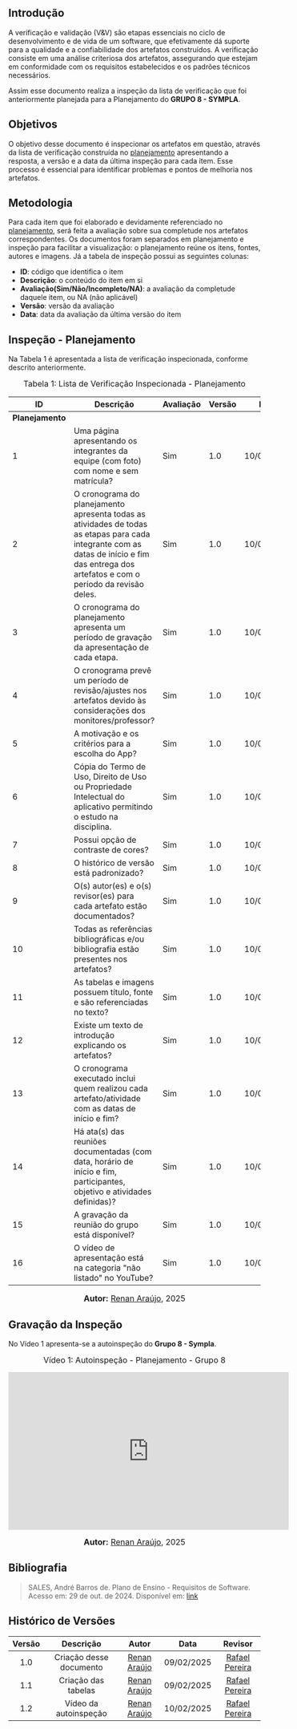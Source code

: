 ## Introdução

A verificação e validação (V&V) são etapas essenciais no ciclo de desenvolvimento e de vida de um software, que efetivamente dá suporte para a qualidade e a confiabilidade dos artefatos construídos. A verificação consiste em uma análise criteriosa dos artefatos, assegurando que estejam em conformidade com os requisitos estabelecidos e os padrões técnicos necessários.

Assim esse documento realiza a inspeção da lista de verificação que foi anteriormente planejada para a Planejamento do **GRUPO 8 - SYMPLA**.

## Objetivos

O objetivo desse documento é inspecionar os artefatos em questão, através da lista de verificação construída no [planejamento](./planejamento.md) apresentando a resposta, a versão e a data da última inspeção para cada item. Esse processo é essencial para identificar problemas e pontos de melhoria nos artefatos.

## Metodologia

Para cada item que foi elaborado e devidamente referenciado no [planejamento](./planejamento.md), será feita a avaliação sobre sua completude nos artefatos correspondentes. Os documentos foram separados em planejamento e inspeção para facilitar a visualização: o planejamento reúne os itens, fontes, autores e imagens. Já a tabela de inspeção possui as seguintes colunas:

 - **ID**: código que identifica o item
 - **Descrição**: o conteúdo do item em si
 - **Avaliação(Sim/Não/Incompleto/NA)**: a avaliação da completude daquele item, ou NA (não aplicável)
 - **Versão**: versão da avaliação
 - **Data**: data da avaliação da última versão do item

## Inspeção - Planejamento

Na Tabela 1 é apresentada a lista de verificação inspecionada, conforme descrito anteriormente.

<font size="3"><p style="text-align: center">Tabela 1: Lista de Verificação Inspecionada - Planejamento</p></font>

| ID | Descrição | Avaliação | Versão | Data |
|----|-----------|-------|-------|--------|
| **Planejamento** |
| 1  | Uma página apresentando os integrantes da equipe (com foto) com nome e sem matrícula? | Sim  | 1.0  | 10/02/2025 |
| 2  | O cronograma do planejamento apresenta todas as atividades de todas as etapas para cada integrante com as datas de início e fim das entrega dos artefatos e com o período da revisão deles. | Sim | 1.0  | 10/02/2025 |
| 3  | O cronograma do planejamento apresenta um período de gravação da apresentação de cada etapa. | Sim  | 1.0 | 10/02/2025 |
| 4  | O cronograma prevê um período de revisão/ajustes nos artefatos devido às considerações dos monitores/professor? | Sim  | 1.0  | 10/02/2025  |
| 5  | A motivação e os critérios para a escolha do App? | Sim  | 1.0  | 10/02/2025 |
| 6  | Cópia do Termo de Uso, Direito de Uso ou Propriedade Intelectual do aplicativo permitindo o estudo na disciplina. | Sim  | 1.0  | 10/02/2025 |
| 7  | Possui opção de contraste de cores? | Sim | 1.0  | 10/02/2025 |
| 8  | O histórico de versão está padronizado? | Sim  |  1.0 | 10/02/2025 |
| 9  | O(s) autor(es) e o(s) revisor(es) para cada artefato estão documentados? | Sim  | 1.0  | 10/02/2025  |
| 10 | Todas as referências bibliográficas e/ou bibliografia estão presentes nos artefatos? | Sim  | 1.0  |  10/02/2025 |
| 11 | As tabelas e imagens possuem título, fonte e são referenciadas no texto? | Sim | 1.0  | 10/02/2025  |
| 12 | Existe um texto de introdução explicando os artefatos? | Sim  | 1.0  | 10/02/2025  |
| 13 | O cronograma executado inclui quem realizou cada artefato/atividade com as datas de início e fim? | Sim  | 1.0 |  10/02/2025 |
| 14 | Há ata(s) das reuniões documentadas (com data, horário de início e fim, participantes, objetivo e atividades definidas)? | Sim  | 1.0  | 10/02/2025  |
| 15 | A gravação da reunião do grupo está disponível? | Sim  | 1.0  | 10/02/2025 |
| 16 | O vídeo de apresentação está na categoria "não listado" no YouTube? | Sim  | 1.0  | 10/02/2025  |

<font size="3"><p style="text-align: center"><b>Autor:</b> [Renan Araújo](https://github.com/renantfm4), 2025</p></font>

## Gravação da Inspeção

No Vídeo 1 apresenta-se a autoinspeção do **Grupo 8 - Sympla**.

<font size="3"><p style="text-align: center"> Vídeo 1: Autoinspeção - Planejamento - Grupo 8 </p></font>

<div align="center">
<iframe width="560" height="315" src="https://www.youtube.com/embed/UZmfwesYK6k" title="YouTube video player" frameborder="0" allow="accelerometer; autoplay; clipboard-write; encrypted-media; gyroscope; picture-in-picture; web-share" referrerpolicy="strict-origin-when-cross-origin" allowfullscreen></iframe>
</div>

<font size="3"><p style="text-align: center"><b>Autor:</b> <a href="https://github.com/MilenaFRocha">Renan Araújo</a>, 2025</p></font>


## **Bibliografia**

> SALES, André Barros de. Plano de Ensino - Requisitos de Software. Acesso em: 29 de out. de 2024. Disponível em: [link](https://aprender3.unb.br/pluginfile.php/2972367/mod_resource/content/51/Plano_de_Ensino%20RE%20022024%20Turma%2002%20v1.pdf)
>

## Histórico de Versões

| Versão |          Descrição              |     Autor      |      Data      |   Revisor     | 
|:------:|:-------------------------------:|:--------------:|:--------------:|:-------------:|
|  1.0   | Criação desse documento | [Renan Araújo](https://github.com/renantfm4) | 09/02/2025 | [Rafael Pereira](https://github.com/rafgpereira)  |
|  1.1   | Criação das tabelas | [Renan Araújo](https://github.com/renantfm4) | 09/02/2025 | [Rafael Pereira](https://github.com/rafgpereira)  |
|  1.2   | Vídeo da autoinspeção | [Renan Araújo](https://github.com/renantfm4) | 10/02/2025 | [Rafael Pereira](https://github.com/rafgpereira)  |
